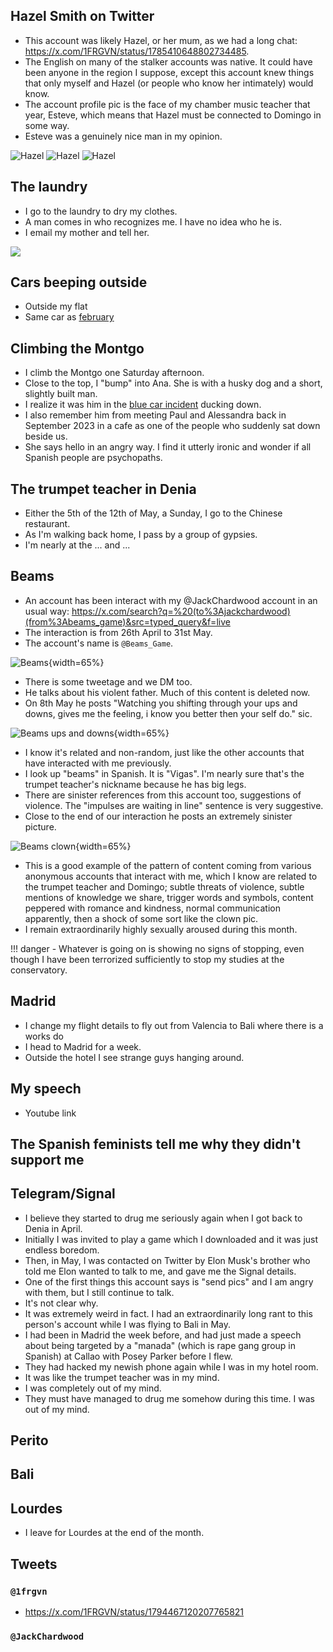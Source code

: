 ## Hazel Smith on Twitter

- This account was likely Hazel, or her mum, as we had a long chat: https://x.com/1FRGVN/status/1785410648802734485.
- The English on many of the stalker accounts was native. It could have been anyone in the region I suppose, except this account knew things that only myself and Hazel (or people who know her intimately) would know.
- The account profile pic is the face of my chamber music teacher that year, Esteve, which means that Hazel must be connected to Domingo in some way.
- Esteve was a genuinely nice man in my opinion.

![Hazel](../../content/images/threats/hazel/choral-symphony.png)
![Hazel](../../content/images/threats/hazel/choral-symphony-thread-1.png)
![Hazel](../../content/images/threats/hazel/choral-symphony-thread-2.png)

## The laundry

- I go to the laundry to dry my clothes.
- A man comes in who recognizes me. I have no idea who he is.
- I email my mother and tell her.

![](../../content/images/laundry-man.png)

## Cars beeping outside

- Outside my flat
- Same car as [february](january.md#threatening-men-outside)

## Climbing the Montgo

- I climb the Montgo one Saturday afternoon.
- Close to the top, I "bump" into Ana. She is with a husky dog and a short, slightly built man.
- I realize it was him in the [blue car incident](../2023/november.md#ana-in-the-blue-van) ducking down.
- I also remember him from meeting Paul and Alessandra back in September 2023 in a cafe as one of the people who suddenly sat down beside us.
- She says hello in an angry way. I find it utterly ironic and wonder if all Spanish people are psychopaths.

## The trumpet teacher in Denia

- Either the 5th of the 12th of May, a Sunday, I go to the Chinese restaurant.
- As I'm walking back home, I pass by a group of gypsies.
- I'm nearly at the ... and ...

## Beams

- An account has been interact with my @JackChardwood account in an usual way: https://x.com/search?q=%20(to%3Ajackchardwood)(from%3Abeams_game)&src=typed_query&f=live
- The interaction is from 26th April to 31st May.
- The account's name is `@Beams_Game`.

![Beams](../../content/images/beams-games.png){width=65%}

- There is some tweetage and we DM too.
- He talks about his violent father. Much of this content is deleted now.
- On 8th May he posts "Watching you shifting through your ups and downs, gives me the feeling, i know you better then your self do." sic.

![Beams ups and downs](../../content/tweets/beams-ups-and-downs.png){width=65%}

- I know it's related and non-random, just like the other accounts that have interacted with me previously.
- I look up "beams" in Spanish. It is "Vigas". I'm nearly sure that's the trumpet teacher's nickname because he has big legs.
- There are sinister references from this account too, suggestions of violence. The "impulses are waiting in line" sentence is very suggestive.
- Close to the end of our interaction he posts an extremely sinister picture.

![Beams clown](../../content/tweets/beams-clown.png){width=65%}

- This is a good example of the pattern of content coming from various anonymous accounts that interact with me, which I know are related to the trumpet teacher and Domingo; subtle threats of violence, subtle mentions of knowledge we share, trigger words and symbols, content peppered with romance and kindness, normal communication apparently, then a shock of some sort like the clown pic.
- I remain extraordinarily highly sexually aroused during this month.

!!! danger
    - Whatever is going on is showing no signs of stopping, even though I have been terrorized sufficiently to stop my studies at the conservatory.

## Madrid

- I change my flight details to fly out from Valencia to Bali where there is a works do
- I head to Madrid for a week.
- Outside the hotel I see strange guys hanging around.

## My speech

- Youtube link

## The Spanish feminists tell me why they didn't support me


## Telegram/Signal

- I believe they started to drug me seriously again when I got back to Denia in April.
- Initially I was invited to play a game which I downloaded and it was just endless boredom.
- Then, in May, I was contacted on Twitter by Elon Musk's brother who told me Elon wanted to talk to me, and gave me the Signal details.
- One of the first things this account says is "send pics" and I am angry with them, but I still continue to talk.
- It's not clear why.
- It was extremely weird in fact. I had an extraordinarily long rant to this person's account while I was flying to Bali in May.
- I had been in Madrid the week before, and had just made a speech about being targeted by a "manada" (which is rape gang group in Spanish) at Callao with Posey Parker before I flew.
- They had hacked my newish phone again while I was in my hotel room.
- It was like the trumpet teacher was in my mind.
- I was completely out of my mind.
- They must have managed to drug me somehow during this time. I was out of my mind.

## Perito

## Bali



## Lourdes

- I leave for Lourdes at the end of the month.

## Tweets

### `@1frgvn`

- https://x.com/1FRGVN/status/1794467120207765821

### `@JackChardwood`

